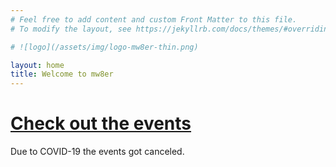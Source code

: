 ```yaml
---
# Feel free to add content and custom Front Matter to this file.
# To modify the layout, see https://jekyllrb.com/docs/themes/#overriding-theme-defaults

# ![logo](/assets/img/logo-mw8er-thin.png)

layout: home
title: Welcome to mw8er
---
```


# [Check out the events](/events/)

Due to COVID-19 the events got canceled.